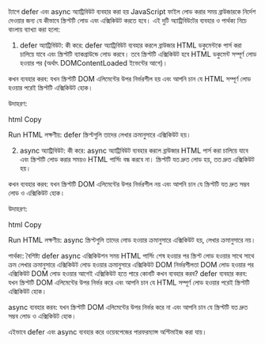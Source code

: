 <head> ট্যাগে defer এবং async অ্যাট্রিবিউট ব্যবহার করা হয় JavaScript ফাইল লোড করার সময় ব্রাউজারকে নির্দেশ দেওয়ার জন্য যে কীভাবে স্ক্রিপ্টটি লোড এবং এক্সিকিউট করতে হবে। এই দুটি অ্যাট্রিবিউটের ব্যবহার ও পার্থক্য নিচে বাংলায় ব্যাখ্যা করা হলো:

1. defer অ্যাট্রিবিউট:
কী করে: defer অ্যাট্রিবিউট ব্যবহার করলে ব্রাউজার HTML ডকুমেন্টকে পার্স করা চালিয়ে যাবে এবং স্ক্রিপ্টটি ব্যাকগ্রাউন্ডে লোড করবে। তবে স্ক্রিপ্টটি এক্সিকিউট হবে HTML ডকুমেন্ট সম্পূর্ণ লোড হওয়ার পর (অর্থাৎ DOMContentLoaded ইভেন্টের আগে)।

কখন ব্যবহার করব: যখন স্ক্রিপ্টটি DOM এলিমেন্টের উপর নির্ভরশীল হয় এবং আপনি চান যে HTML সম্পূর্ণ লোড হওয়ার পরেই স্ক্রিপ্টটি এক্সিকিউট হোক।

উদাহরণ:

html
Copy
<script src="script.js" defer></script>
Run HTML
লক্ষণীয়: defer স্ক্রিপ্টগুলি তাদের লেখার ক্রমানুসারে এক্সিকিউট হয়।

2. async অ্যাট্রিবিউট:
কী করে: async অ্যাট্রিবিউট ব্যবহার করলে ব্রাউজার HTML পার্স করা চালিয়ে যাবে এবং স্ক্রিপ্টটি লোড করার সময়ও HTML পার্সিং বন্ধ করবে না। স্ক্রিপ্টটি যত দ্রুত লোড হয়, তত দ্রুত এক্সিকিউট হয়।

কখন ব্যবহার করব: যখন স্ক্রিপ্টটি DOM এলিমেন্টের উপর নির্ভরশীল নয় এবং আপনি চান যে স্ক্রিপ্টটি যত দ্রুত সম্ভব লোড ও এক্সিকিউট হোক।

উদাহরণ:

html
Copy
<script src="script.js" async></script>
Run HTML
লক্ষণীয়: async স্ক্রিপ্টগুলি তাদের লোড হওয়ার ক্রমানুসারে এক্সিকিউট হয়, লেখার ক্রমানুসারে নয়।

পার্থক্য:
বৈশিষ্ট্য	defer	async
এক্সিকিউশন সময়	HTML পার্সিং শেষ হওয়ার পর	স্ক্রিপ্ট লোড হওয়ার সাথে সাথে
ক্রম	লেখার ক্রমানুসারে এক্সিকিউট	লোড হওয়ার ক্রমানুসারে এক্সিকিউট
DOM নির্ভরশীলতা	DOM লোড হওয়ার পর এক্সিকিউট	DOM লোড হওয়ার আগেই এক্সিকিউট হতে পারে
কোনটি কখন ব্যবহার করব?
defer ব্যবহার করব: যখন স্ক্রিপ্টটি DOM এলিমেন্টের উপর নির্ভর করে এবং আপনি চান যে HTML সম্পূর্ণ লোড হওয়ার পরেই স্ক্রিপ্টটি এক্সিকিউট হোক।

async ব্যবহার করব: যখন স্ক্রিপ্টটি DOM এলিমেন্টের উপর নির্ভর করে না এবং আপনি চান যে স্ক্রিপ্টটি যত দ্রুত সম্ভব লোড ও এক্সিকিউট হোক।

এইভাবে defer এবং async ব্যবহার করে ওয়েবপেজের পারফরম্যান্স অপ্টিমাইজ করা যায়।